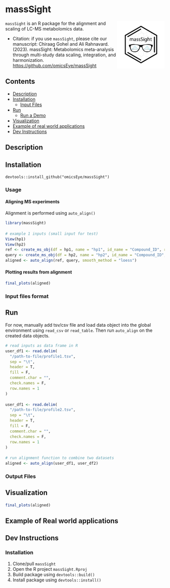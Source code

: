 
<!-- README.md is generated from README.Rmd. Please edit that file -->

# massSight

<img src="man/figures/massSight.png" align="right" width="30%"/></a>

`massSight` is an R package for the alignment and scaling of LC-MS
metabolomics data.

- Citation: if you use `massSight`, please cite our manuscript: Chiraag
  Gohel and Ali Rahnavard. (2023). massSight: Metabolomics meta-analysis
  through multi-study data scaling, integration, and harmonization.
  <https://github.com/omicsEye/massSight>

## Contents

- [Description](#description)
- [Installation](#installation)
  - [Input Files](#input-files-format)
- [Run](#run)
  - [Run a Demo](#run-a-demo)
- [Visualization](#visualization)
- [Example of real world
  applications](#example-of-real-world-applications)
- [Dev Instructions](#dev-instructions)

## Description

## Installation

    devtools::install_github("omicsEye/massSight")

### Usage

#### Aligning MS experiments

Alignment is performed using `auto_align()`

``` r
library(massSight)

# example 1 inputs (small input for test)
View(hp1)
View(hp2)
ref <- create_ms_obj(df = hp1, name = "hp1", id_name = "Compound_ID", rt_name = "RT", mz_name = "MZ", int_name = "Intensity")
query <- create_ms_obj(df = hp2, name = "hp2", id_name = "Compound_ID", rt_name = "RT", mz_name = "MZ", int_name = "Intensity")
aligned <- auto_align(ref, query, smooth_method = "loess")
```

#### Plotting results from alignment

``` r
final_plots(aligned)
```

### Input files format

## Run

For now, manually add tsv/csv file and load data object into the global
environment using `read_csv` or `read_table`. Then run `auto_align` on
the created data objects.

``` r
# read inputs as data frame in R
user_df1 <- read.delim(
  "/path-to-file/profile1.tsv",
  sep = "\t",
  header = T,
  fill = F,
  comment.char = "",
  check.names = F,
  row.names = 1
)

user_df1 <- read.delim(
  "/path-to-file/profile2.tsv",
  sep = "\t",
  header = T,
  fill = F,
  comment.char = "",
  check.names = F,
  row.names = 1
)

# run alignment function to combine two datasets
aligned <- auto_align(user_df1, user_df2)
```

### Output Files

## Visualization

``` r
final_plots(aligned)
```

## Example of Real world applications

## Dev Instructions

### Installation

1.  Clone/pull `massSight`
2.  Open the R project `massSight.Rproj`
3.  Build package using `devtools::build()`
4.  Install package using `devtools::install()`

